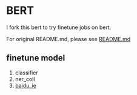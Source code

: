 # BERT
I fork this bert to try finetune jobs on bert.

For original README.md, please see [README.md](https://github.com/google-research/bert)

## finetune model

1. classifier
2. ner_coll
3. [baidu_ie](https://github.com/baidu/information-extraction)


